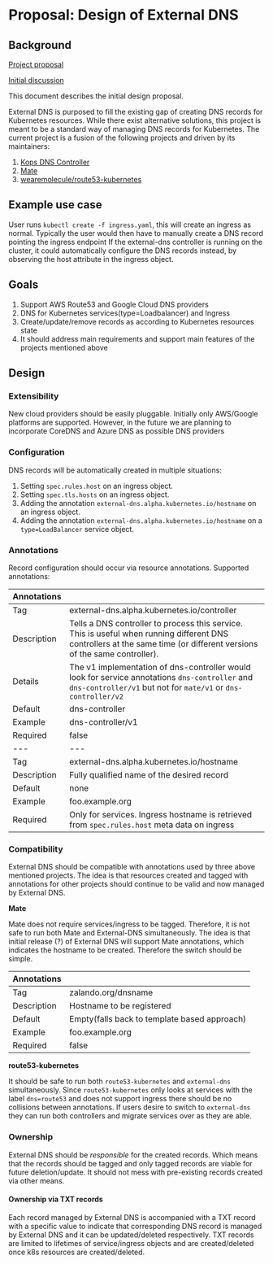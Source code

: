 # Proposal: Design of External DNS

## Background

[Project proposal](https://groups.google.com/forum/#!searching/kubernetes-dev/external$20dns%7Csort:relevance/kubernetes-dev/2wGQUB0fUuE/9OXz01i2BgAJ)

[Initial discussion](https://docs.google.com/document/d/1ML_q3OppUtQKXan6Q42xIq2jelSoIivuXI8zExbc6ec/edit#heading=h.1pgkuagjhm4p)

This document describes the initial design proposal.

External DNS is purposed to fill the existing gap of creating DNS records for Kubernetes resources. While there exist alternative solutions, this project is meant to be a standard way of managing DNS records for Kubernetes.
The current project is a fusion of the following projects and driven by its maintainers:

1. [Kops DNS Controller](https://github.com/kubernetes/kops/tree/HEAD/dns-controller)
2. [Mate](https://github.com/linki/mate)
3. [wearemolecule/route53-kubernetes](https://github.com/wearemolecule/route53-kubernetes)

## Example use case

User runs `kubectl create -f ingress.yaml`, this will create an ingress as normal.
Typically the user would then have to manually create a DNS record pointing the ingress endpoint
If the external-dns controller is running on the cluster, it could automatically configure the DNS records instead, by observing the host attribute in the ingress object.

## Goals

1. Support AWS Route53 and Google Cloud DNS providers
2. DNS for Kubernetes services(type=Loadbalancer) and Ingress
3. Create/update/remove records as according to Kubernetes resources state
4. It should address main requirements and support main features of the projects mentioned above

## Design

### Extensibility

New cloud providers should be easily pluggable. Initially only AWS/Google platforms are supported. However, in the future we are planning to incorporate CoreDNS and Azure DNS as possible DNS providers

### Configuration

DNS records will be automatically created in multiple situations:

1. Setting `spec.rules.host` on an ingress object.
2. Setting `spec.tls.hosts` on an ingress object.
3. Adding the annotation `external-dns.alpha.kubernetes.io/hostname` on an ingress object.
4. Adding the annotation `external-dns.alpha.kubernetes.io/hostname` on a `type=LoadBalancer` service object.

### Annotations

Record configuration should occur via resource annotations. Supported annotations:

|   Annotations |   |
|---|---|
|Tag   |external-dns.alpha.kubernetes.io/controller   |
|Description   |  Tells a DNS controller to process this service. This is useful when running different DNS controllers at the same time (or different versions of the same controller). |
| Details | The v1 implementation of dns-controller would look for service annotations `dns-controller` and `dns-controller/v1` but not for `mate/v1` or `dns-controller/v2` |
|Default   | dns-controller  |
|Example|dns-controller/v1|
|Required| false |
|---|---|
|Tag   |external-dns.alpha.kubernetes.io/hostname   |
|Description   |  Fully qualified name of the desired record |
|Default| none |
|Example|foo.example.org|
|Required| Only for services. Ingress hostname is retrieved from `spec.rules.host` meta data on ingress |

### Compatibility

External DNS should be compatible with annotations used by three above mentioned projects. The idea is that resources created and tagged with annotations for other projects should continue to be valid and now managed by External DNS.

**Mate**

Mate does not require services/ingress to be tagged. Therefore, it is not safe to run both Mate and External-DNS simultaneously. The idea is that initial release (?) of External DNS will support Mate annotations, which indicates the hostname to be created. Therefore the switch should be simple.

|Annotations |  |
|---|---|
|Tag   |zalando.org/dnsname  |
|Description   |  Hostname to be registered |
|Default   | Empty(falls back to template based approach) |
|Example|foo.example.org|
|Required| false|

**route53-kubernetes**

It should be safe to run both `route53-kubernetes` and `external-dns` simultaneously.
Since `route53-kubernetes` only looks at services with the label `dns=route53` and does not support ingress there should be no collisions between annotations.
If users desire to switch to `external-dns` they can run both controllers and migrate services over as they are able.

### Ownership

External DNS should be *responsible* for the created records. Which means that the records should be tagged and only tagged records are viable for future deletion/update. It should not mess with pre-existing records created via other means.

#### Ownership via TXT records

Each record managed by External DNS is accompanied with a TXT record with a specific value to indicate that corresponding DNS record is managed by External DNS and it can be updated/deleted respectively.
TXT records are limited to lifetimes of service/ingress objects and are created/deleted once k8s resources are created/deleted.
